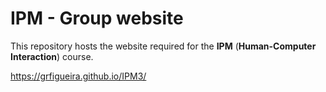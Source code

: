 # IPM - Group website

This repository hosts the website required for the **IPM** (**Human-Computer Interaction**) course.

https://grfigueira.github.io/IPM3/
